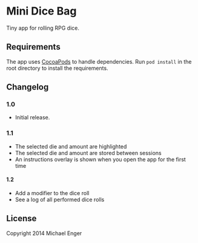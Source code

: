 # Mini Dice Bag

Tiny app for rolling RPG dice.

## Requirements

The app uses [CocoaPods](http://cocoapods.org/) to handle dependencies. Run `pod install` in the root directory to install the requirements.

## Changelog

### 1.0

* Initial release.

### 1.1

* The selected die and amount are highlighted
* The selected die and amount are stored between sessions
* An instructions overlay is shown when you open the app for the first time

#### 1.2

* Add a modifier to the dice roll
* See a log of all performed dice rolls

## License

Copyright 2014 Michael Enger

